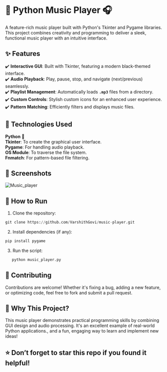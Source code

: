 # 🎵 Python Music Player 🎧

A feature-rich music player built with Python's Tkinter and Pygame libraries. This project combines creativity and programming to deliver a sleek, functional music player with an intuitive interface.

## ✨ Features

✔️ **Interactive GUI**: Built with Tkinter, featuring a modern black-themed interface.\
✔️ **Audio Playback**: Play, pause, stop, and navigate (next/previous) seamlessly.\
✔️ **Playlist Management**: Automatically loads **`.mp3`** files from a directory.\
✔️ **Custom Controls**: Stylish custom icons for an enhanced user experience.\
✔️ **Pattern Matching**: Efficiently filters and displays music files.

## 🔧 Technologies Used

**Python** 🐍\
**Tkinter**: To create the graphical user interface.\
**Pygame**: For handling audio playback.\
**OS Module**: To traverse the file system.\
**Fnmatch**: For pattern-based file filtering.

## 📸 Screenshots

![Music_player](https://github.com/user-attachments/assets/6e687999-ac09-4760-8880-a6a82b10fe6a)


## 🚀 How to Run

1. Clone the repository:
  ```python
  git clone https://github.com/VarshithGovi/music-player.git
```
2. Install dependencies (if any):
  ```python
  pip install pygame
```
3. Run the script:
```python
   python music_player.py 
```
## 🤝 Contributing

Contributions are welcome! Whether it's fixing a bug, adding a new feature, or optimizing code, feel free to fork and submit a pull request.

## 🌟 Why This Project?

This music player demonstrates practical programming skills by combining GUI design and audio processing. It's an excellent example of real-world Python applications., and a fun, engaging way to learn and implement new ideas!

## ⭐ Don’t forget to star this repo if you found it helpful! 

